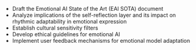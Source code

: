 - Draft the Emotional AI State of the Art (EAI SOTA) document
- Analyze implications of the self-reflection layer and its impact on rhythmic adaptability in emotional expression
- Establish cultural sensitivity filters
- Develop ethical guidelines for emotional AI
- Implement user feedback mechanisms for emotional model adaptation